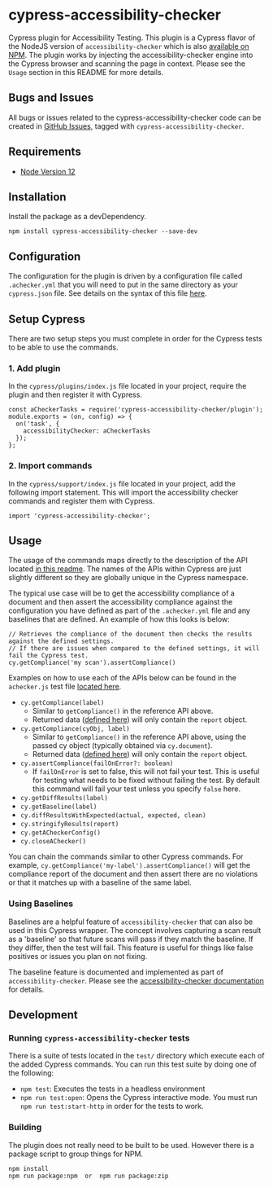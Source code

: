 # cypress-accessibility-checker

Cypress plugin for Accessibility Testing. This plugin is a Cypress flavor of the NodeJS version of `accessibility-checker` which is also [available on NPM](https://www.npmjs.com/package/accessibility-checker). The plugin works by injecting the accessibility-checker engine into the Cypress browser and scanning the page in context. Please see the `Usage` section in this README for more details.

## Bugs and Issues

All bugs or issues related to the cypress-accessibility-checker code can be created in [GitHub Issues](https://github.com/IBMa/equal-access/issues?q=is%3Aopen+is%3Aissue+label%3Acypress-accessibility-checker), tagged with `cypress-accessibility-checker`.

## Requirements

* [Node Version 12](https://nodejs.org/en/download/)

## Installation

Install the package as a devDependency.

```
npm install cypress-accessibility-checker --save-dev
```

## Configuration

The configuration for the plugin is driven by a configuration file called `.achecker.yml` that you will need to put in the same directory as your `cypress.json` file. See details on the syntax of this file [here](https://github.com/IBMa/equal-access/blob/master/accessibility-checker/src/README.md#configuring-accessibility-checker).

## Setup Cypress

There are two setup steps you must complete in order for the Cypress tests to be able to use the commands.

### 1. Add plugin

In the `cypress/plugins/index.js` file located in your project, require the plugin and then register it with Cypress.
```
const aCheckerTasks = require('cypress-accessibility-checker/plugin');
module.exports = (on, config) => {
  on('task', {
    accessibilityChecker: aCheckerTasks
  });
};
```

### 2. Import commands
In the `cypress/support/index.js` file located in your project, add the following import statement. This will import the accessibility checker commands and register them with Cypress.

```
import 'cypress-accessibility-checker';
```

## Usage
The usage of the commands maps directly to the description of the API located [in this readme](https://github.com/IBMa/equal-access/blob/master/accessibility-checker/src/README.md). The names of the APIs within Cypress are just slightly different so they are globally unique in the Cypress namespace.

The typical use case will be to get the accessibility compliance of a document and then assert the accessibility compliance against the configuration you have defined as part of the `.achecker.yml` file and any baselines that are defined. An example of how this looks is below:

```
// Retrieves the compliance of the document then checks the results against the defined settings.
// If there are issues when compared to the defined settings, it will fail the Cypress test.
cy.getCompliance('my scan').assertCompliance()
```

Examples on how to use each of the APIs below can be found in the `achecker.js` test file [located here](https://github.com/IBMa/equal-access/blob/master/cypress-accessibility-checker/test/cypress/integration/achecker.js).

- `cy.getCompliance(label)`
  - Similar to `getCompliance()` in the reference API above.
  - Returned data ([defined here](https://www.npmjs.com/package/accessibility-checker#async-acheckergetcompliance-content--label--string)) will only contain the `report` object.
- `cy.getCompliance(cyObj, label)`
  - Similar to `getCompliance()` in the reference API above, using the passed cy object (typically obtained via `cy.document`).
  - Returned data ([defined here](https://www.npmjs.com/package/accessibility-checker#async-acheckergetcompliance-content--label--string)) will only contain the `report` object.
- `cy.assertCompliance(failOnError?: boolean)`
  - If `failOnError` is set to false, this will not fail your test. This is useful for testing what needs to be fixed without failing the test. By default this command will fail your test unless you specify `false` here.
- `cy.getDiffResults(label)`
- `cy.getBaseline(label)`
- `cy.diffResultsWithExpected(actual, expected, clean)`
- `cy.stringifyResults(report)`
- `cy.getACheckerConfig()`
- `cy.closeAChecker()`

You can chain the commands similar to other Cypress commands. For example, `cy.getCompliance('my-label').assertCompliance()` will get the compliance report of the document and then assert there are no violations or that it matches up with a baseline of the same label.

### Using Baselines
Baselines are a helpful feature of `accessibility-checker` that can also be used in this Cypress wrapper. The concept involves capturing a scan result as a 'baseline' so that future scans will pass if they match the baseline. If they differ, then the test will fail. This feature is useful for things like false positives or issues you plan on not fixing.

The baseline feature is documented and implemented as part of `accessibility-checker`. Please see the [accessibility-checker documentation](https://github.com/IBMa/equal-access/blob/master/accessibility-checker/src/README.md) for details.

## Development

### Running `cypress-accessibility-checker` tests

There is a suite of tests located in the `test/` directory which execute each of the added Cypress commands. You can run this test suite by doing one of the following:

* `npm test`: Executes the tests in a headless environment
* `npm run test:open`: Opens the Cypress interactive mode. You must run `npm run test:start-http` in order for the tests to work.


### Building

The plugin does not really need to be built to be used. However there is a package script to group things for NPM.

```
npm install
npm run package:npm  or  npm run package:zip
```
